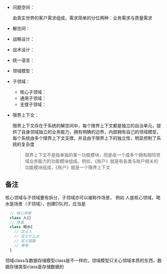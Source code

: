 * 问题空间：
 
  由真实世界的客户需求组成，需求简单的分位两种：业务需求与质量需求
  
* 解空间：
* 战略设计：
* 战术设计：
* 统一语言：
* 领域模型：
* 子领域：
  * 核心子领域：
  * 通用子领域：
  * 支撑子领域：
* 限界上下文： 

    限界上下文存在于系统的解空间中，每个限界上下文都是独立的自治单元，提供了自身领域独立的业务能力，拥有明确的边界，内部拥有自己的领域模型，每个系统由多个限界上下文支撑，并且由于限界上下的独立性，明显控制了系统的复杂度

    > 限界上下文不是指单独的某一功能模块，而是由一个或多个拥有相同领域业务能力的功能模块组成。例如，《账户》就是有各类与账户相关的功能模块组成，《账户》就是一个限界上下文






## 备注
  核心领域与子领域要有拆分，子领域亦可以被称作场景，
  例如 人是核心领域，喝水是场景（子领域），创建DSL时，应当是
  ```js
    // 核心领域
    class 人{}
    // 场景
    class 喝水{
      // 定义人
      // 定义什么水
      // 定义容器 
      // 等等
    } 
  ```

  领域class与数据存储模型class是不一样的，领域模型只关心领域本质的东西，数据存储类型class是存储数据的
